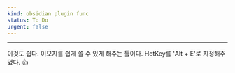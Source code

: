 ```yaml
---
kind: obsidian plugin func
status: To Do
urgent: false
---
```

***

이것도 쉽다. 이모지를 쉽게 쓸 수 있게 해주는 툴이다. HotKey를 'Alt + E'로 지정해주었다. 👍